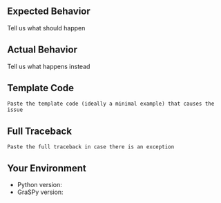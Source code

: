<!--
The issue tracker is a tool to address bugs in GraSPy itself. If you'd like to report a bug in GraSPy, fill out the template below and provide any extra information that may be useful / related to your problem.
-->

## Expected Behavior
Tell us what should happen

## Actual Behavior
Tell us what happens instead

## Template Code
```GraSPy
Paste the template code (ideally a minimal example) that causes the issue

```

## Full Traceback
```pytb
Paste the full traceback in case there is an exception

```

## Your Environment
* Python version:
* GraSPy version:
